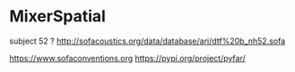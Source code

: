 # MixerSpatial

subject 52 ? 
http://sofacoustics.org/data/database/ari/dtf%20b_nh52.sofa

https://www.sofaconventions.org
https://pypi.org/project/pyfar/


